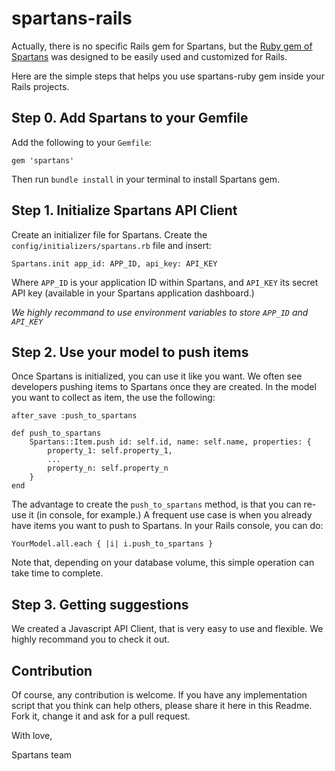 # spartans-rails
Actually, there is no specific Rails gem for Spartans, but the [Ruby gem of Spartans](https://github.com/htaidirt/spartans-ruby) was designed to be easily used and customized for Rails.

Here are the simple steps that helps you use spartans-ruby gem inside your Rails projects.

## Step 0. Add Spartans to your Gemfile

Add the following to your `Gemfile`:

    gem 'spartans'
    
Then run `bundle install` in your terminal to install Spartans gem.

## Step 1. Initialize Spartans API Client

Create an initializer file for Spartans. Create the `config/initializers/spartans.rb` file and insert:

    Spartans.init app_id: APP_ID, api_key: API_KEY

Where `APP_ID` is your application ID within Spartans, and `API_KEY` its secret API key (available in your Spartans application dashboard.)

_We highly recommand to use environment variables to store `APP_ID` and `API_KEY`_

## Step 2. Use your model to push items

Once Spartans is initialized, you can use it like you want. We often see developers pushing items to Spartans once they are created. In the model you want to collect as item, the use the following:

    after_save :push_to_spartans

    def push_to_spartans
        Spartans::Item.push id: self.id, name: self.name, properties: {
            property_1: self.property_1,
            ...
            property_n: self.property_n
        }
    end
    
The advantage to create the `push_to_spartans` method, is that you can re-use it (in console, for example.) A frequent use case is when you already have items you want to push to Spartans. In your Rails console, you can do:

    YourModel.all.each { |i| i.push_to_spartans }

Note that, depending on your database volume, this simple operation can take time to complete.

## Step 3. Getting suggestions

We created a Javascript API Client, that is very easy to use and flexible. We highly recommand you to check it out.

## Contribution

Of course, any contribution is welcome. If you have any implementation script that you think can help others, please share it here in this Readme. Fork it, change it and ask for a pull request.

With love,

Spartans team